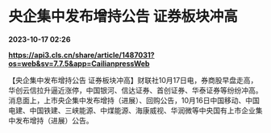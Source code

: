 # 央企集中发布增持公告 证券板块冲高

**2023-10-17 02:26**

**https://api3.cls.cn/share/article/1487031?os=web&sv=7.7.5&app=CailianpressWeb**

【央企集中发布增持公告 证券板块冲高】财联社10月17日电，券商股早盘走高，华创云信拉升逼近涨停，中国银河、信达证券、首创证券、华泰证券等纷纷冲高。消息面上，上市央企集中发布增持（进展）、回购公告，10月16日中国移动、中国电建、中国铁建、三峡能源、中煤能源、海康威视、华润微等中央国有上市企业集中发布增持（进展）公告。